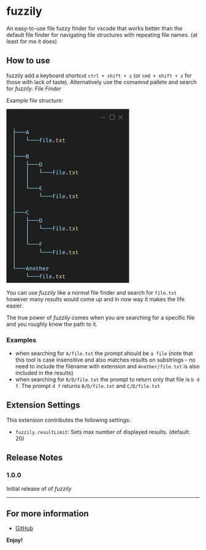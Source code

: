 # fuzzily

An easy-to-use file fuzzy finder for vscode that works better than the default file finder for navigating file structures with repeating file names. (at least for me it does)

## How to use

fuzzily add a keyboard shortcut `ctrl + shift + z` (or `cmd + shift + z` for those with lack of taste).
Alternatively use the comamnd pallete and search for *fuzzily: File Finder*

Example file structure:

<img src="fuzzily.png" width="320"/>

You can use *fuzzily* like a normal file finder and search for `file.txt` however many results would come up and in now way it makes the life easier.

The true power of *fuzzily* comes when you are searching for a specific file and you roughly know the path to it.

### Examples
* when searching for `A/file.txt` the prompt should be ``a file`` (note that this tool is case insensitive and also matches results on substrings - no need to include the filename with extension and `Another/file.txt` is also included in the results)
* when searching for `B/D/file.txt` the prompt to return only that file is ``b d f``. The prompt ``d f`` returns `B/D/file.txt` and `C/D/file.txt`

## Extension Settings

This extension contributes the following settings:

* `fuzzily.resultLimit`: Sets max number of displayed results. (default: 20)

## Release Notes

### 1.0.0

Initial release of of *fuzzily*

---
## For more information

* [GitHub](https://github.com/matoussynek/fuzzily)

**Enjoy!**
